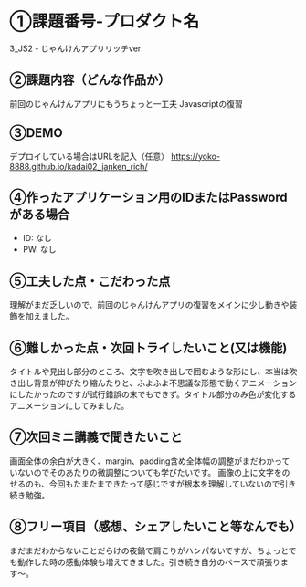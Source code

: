 # ①課題番号-プロダクト名

3_JS2 - じゃんけんアプリリッチver

## ②課題内容（どんな作品か）

前回のじゃんけんアプリにもうちょっと一工夫
Javascriptの復習

## ③DEMO

デプロイしている場合はURLを記入（任意）
https://yoko-8888.github.io/kadai02_janken_rich/

## ④作ったアプリケーション用のIDまたはPasswordがある場合

- ID: なし
- PW: なし

## ⑤工夫した点・こだわった点

理解がまだ乏しいので、前回のじゃんけんアプリの復習をメインに少し動きや装飾を加えました。

## ⑥難しかった点・次回トライしたいこと(又は機能)

タイトルや見出し部分のところ、文字を吹き出しで囲むような形にし、本当は吹き出し背景が伸びたり縮んたりと、ふよふよ不思議な形態で動くアニメーションにしたかったのですが試行錯誤の末でもできず。タイトル部分のみ色が変化するアニメーションにしてみました。

## ⑦次回ミニ講義で聞きたいこと

画面全体の余白が大きく、margin、padding含め全体幅の調整がまだわかっていないのでそのあたりの微調整についても学びたいです。
画像の上に文字をのせるのも、今回もたまたまできたって感じですが根本を理解していないので引き続き勉強。

## ⑧フリー項目（感想、シェアしたいこと等なんでも）

まだまだわからないことだらけの夜鍋で肩こりがハンパないですが、ちょっとでも動作した時の感動体験も増えてきました。引き続き自分のペースで頑張ります〜。

